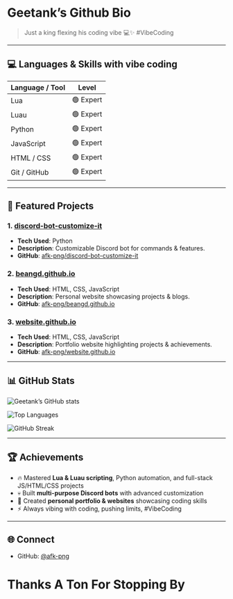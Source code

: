  # Geetank’s Github Bio
> Just a king flexing his coding vibe 💻✨ #VibeCoding

---

## 💻 Languages & Skills with vibe coding
| Language / Tool | Level |
|-----------------|-------|
| Lua             | 🟢 Expert |
| Luau            | 🟢 Expert |
| Python          | 🟢 Expert |
| JavaScript      | 🟢 Expert |
| HTML / CSS      | 🟢 Expert |
| Git / GitHub    | 🟢 Expert |

---

## 🚀 Featured Projects

### 1. [discord-bot-customize-it](https://github.com/afk-png/discord-bot-customize-it)
- **Tech Used**: Python
- **Description**: Customizable Discord bot for commands & features.
- **GitHub**: [afk-png/discord-bot-customize-it](https://github.com/afk-png/discord-bot-customize-it)

### 2. [beangd.github.io](https://github.com/afk-png/beangd.github.io)
- **Tech Used**: HTML, CSS, JavaScript
- **Description**: Personal website showcasing projects & blogs.
- **GitHub**: [afk-png/beangd.github.io](https://github.com/afk-png/beangd.github.io)

### 3. [website.github.io](https://github.com/afk-png/website.github.io)
- **Tech Used**: HTML, CSS, JavaScript
- **Description**: Portfolio website highlighting projects & achievements.
- **GitHub**: [afk-png/website.github.io](https://github.com/afk-png/website.github.io)

---

## 📊 GitHub Stats
![Geetank’s GitHub stats](https://github-readme-stats.vercel.app/api?username=afk-png&show_icons=true&theme=radical)

![Top Languages](https://github-readme-stats.vercel.app/api/top-langs/?username=afk-png&layout=compact&theme=radical)

![GitHub Streak](https://github-readme-streak-stats.herokuapp.com/?user=afk-png&theme=radical)

---

## 🏆 Achievements
- 🔥 Mastered **Lua & Luau scripting**, Python automation, and full-stack JS/HTML/CSS projects  
- 💀 Built **multi-purpose Discord bots** with advanced customization  
- 🚀 Created **personal portfolio & websites** showcasing coding skills  
- ⚡ Always vibing with coding, pushing limits, #VibeCoding  

---

## 🌐 Connect
- GitHub: [@afk-png](https://github.com/afk-png)  
# Thanks A Ton For Stopping By
